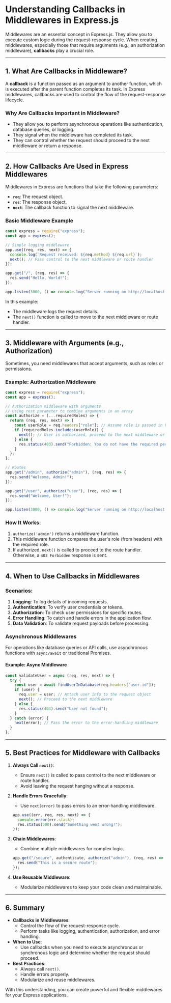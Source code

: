 # Understanding Callbacks in Middlewares in Express.js

Middlewares are an essential concept in Express.js. They allow you to execute custom logic during the request-response cycle. When creating middlewares, especially those that require arguments (e.g., an authorization middleware), **callbacks** play a crucial role.

---

## **1. What Are Callbacks in Middleware?**

A **callback** is a function passed as an argument to another function, which is executed after the parent function completes its task. In Express middlewares, callbacks are used to control the flow of the request-response lifecycle.

### **Why Are Callbacks Important in Middleware?**

- They allow you to perform asynchronous operations like authentication, database queries, or logging.
- They signal when the middleware has completed its task.
- They can control whether the request should proceed to the next middleware or return a response.

---

## **2. How Callbacks Are Used in Express Middlewares**

Middlewares in Express are functions that take the following parameters:

- **`req`**: The request object.
- **`res`**: The response object.
- **`next`**: The callback function to signal the next middleware.

### **Basic Middleware Example**

```javascript
const express = require("express");
const app = express();

// Simple logging middleware
app.use((req, res, next) => {
  console.log(`Request received: ${req.method} ${req.url}`);
  next(); // Pass control to the next middleware or route handler
});

app.get("/", (req, res) => {
  res.send("Hello, World!");
});

app.listen(3000, () => console.log("Server running on http://localhost:3000"));
```

In this example:

- The middleware logs the request details.
- The `next()` function is called to move to the next middleware or route handler.

---

## **3. Middleware with Arguments (e.g., Authorization)**

Sometimes, you need middlewares that accept arguments, such as roles or permissions.

### **Example: Authorization Middleware**

```javascript
const express = require("express");
const app = express();

// Authorization middleware with arguments
// Using rest parameter to combine arguments in an array
const authorize = (...requiredRoles) => {
  return (req, res, next) => {
    const userRole = req.headers["role"]; // Assume role is passed in headers
    if (requiredRoles.includes(userRole)) {
      next(); // User is authorized, proceed to the next middleware or route
    } else {
      res.status(403).send("Forbidden: You do not have the required permissions");
    }
  };
};

// Routes
app.get("/admin", authorize("admin"), (req, res) => {
  res.send("Welcome, Admin!");
});

app.get("/user", authorize("user"), (req, res) => {
  res.send("Welcome, User!");
});

app.listen(3000, () => console.log("Server running on http://localhost:3000"));
```

### **How It Works:**

1. `authorize('admin')` returns a middleware function.
2. This middleware function compares the user's role (from headers) with the required role.
3. If authorized, `next()` is called to proceed to the route handler. Otherwise, a `403 Forbidden` response is sent.

---

## **4. When to Use Callbacks in Middlewares**

### **Scenarios:**

1. **Logging**: To log details of incoming requests.
2. **Authentication**: To verify user credentials or tokens.
3. **Authorization**: To check user permissions for specific routes.
4. **Error Handling**: To catch and handle errors in the application flow.
5. **Data Validation**: To validate request payloads before processing.

### **Asynchronous Middlewares**

For operations like database queries or API calls, use asynchronous functions with `async/await` or traditional Promises.

#### Example: Async Middleware

```javascript
const validateUser = async (req, res, next) => {
  try {
    const user = await findUserInDatabase(req.headers["user-id"]);
    if (user) {
      req.user = user; // Attach user info to the request object
      next(); // Proceed to the next middleware
    } else {
      res.status(404).send("User not found");
    }
  } catch (error) {
    next(error); // Pass the error to the error-handling middleware
  }
};
```

---

## **5. Best Practices for Middleware with Callbacks**

1. **Always Call `next()`**:

   - Ensure `next()` is called to pass control to the next middleware or route handler.
   - Avoid leaving the request hanging without a response.

2. **Handle Errors Gracefully**:

   - Use `next(error)` to pass errors to an error-handling middleware.

   ```javascript
   app.use((err, req, res, next) => {
     console.error(err.stack);
     res.status(500).send("Something went wrong!");
   });
   ```

3. **Chain Middlewares**:

   - Combine multiple middlewares for complex logic.

   ```javascript
   app.get("/secure", authenticate, authorize("admin"), (req, res) => {
     res.send("This is a secure route");
   });
   ```

4. **Use Reusable Middleware**:
   - Modularize middlewares to keep your code clean and maintainable.

---

## **6. Summary**

- **Callbacks in Middlewares**:
  - Control the flow of the request-response cycle.
  - Perform tasks like logging, authentication, authorization, and error handling.
- **When to Use**:
  - Use callbacks when you need to execute asynchronous or synchronous logic and determine whether the request should proceed.
- **Best Practices**:
  - Always call `next()`.
  - Handle errors properly.
  - Modularize and reuse middlewares.

With this understanding, you can create powerful and flexible middlewares for your Express applications.
